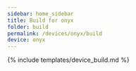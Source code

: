 ```yaml
---
sidebar: home_sidebar
title: Build for onyx
folder: build
permalink: /devices/onyx/build
device: onyx
---
```

{% include templates/device_build.md %}
